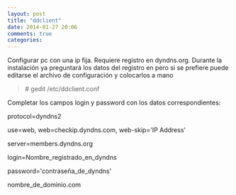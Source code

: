 ```yaml
---
layout: post
title: "ddclient"
date: 2014-01-27 20:06
comments: true
categories: 
---
```

Configurar pc con una ip fija. Requiere registro en dyndns.org. Durante la instalación  ya preguntará los datos del registro en pero si se prefiere puede editarse el archivo de configuración y colocarlos a mano

>\# gedit /etc/ddclient.conf

Completar los campos login y password con los datos correspondientes: 

protocol=dyndns2 

use=web, web=checkip.dyndns.com, web-skip='IP Address' 

server=members.dyndns.org 

login=Nombre_registrado_en_dyndns 

password='contraseña_de_dyndns' 

nombre_de_dominio.com

